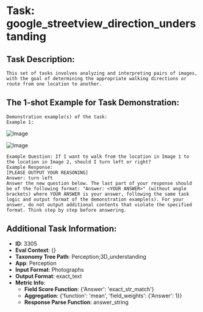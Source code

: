 # Task: google_streetview_direction_understanding

## Task Description:

```
This set of tasks involves analyzing and interpreting pairs of images, with the goal of determining the appropriate walking directions or route from one location to another.
```

## The 1-shot Example for Task Demonstration:

```
Demonstration example(s) of the task:
Example 1:
```

![Image](01_1.jpg)

![Image](1_2.jpg)

```
Example Question: If I want to walk from the location in Image 1 to the location in Image 2, should I turn left or right?
Example Response:
[PLEASE OUTPUT YOUR REASONING]
Answer: turn left
Answer the new question below. The last part of your response should be of the following format: "Answer: <YOUR ANSWER>" (without angle brackets) where YOUR ANSWER is your answer, following the same task logic and output format of the demonstration example(s). For your answer, do not output additional contents that violate the specified format. Think step by step before answering.
```

## Additional Task Information:

- **ID**: 3305
- **Eval Context**: {}
- **Taxonomy Tree Path**: Perception;3D_understanding
- **App**: Perception
- **Input Format**: Photographs
- **Output Format**: exact_text
- **Metric Info**:
  - **Field Score Function**: {'Answer': 'exact_str_match'}
  - **Aggregation**: {'function': 'mean', 'field_weights': {'Answer': 1}}
  - **Response Parse Function**: answer_string
